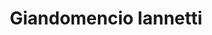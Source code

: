 ---
title: "Giandomencio Iannetti"
presenter_id: giandomencio_iannetti
layout: member_all_presentations
---